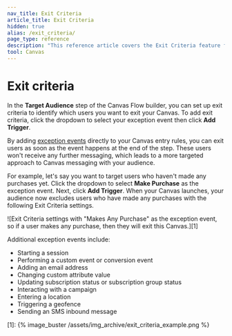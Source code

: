 ```yaml
---
nav_title: Exit Criteria 
article_title: Exit Criteria 
hidden: true
alias: /exit_criteria/
page_type: reference
description: "This reference article covers the Exit Criteria feature for Canvas Flow."
tool: Canvas
---
```


# Exit criteria

In the **Target Audience** step of the Canvas Flow builder, you can set up exit criteria to identify which users you want to exit your Canvas. To add exit criteria, click the dropdown to select your exception event then click **Add Trigger**.

By adding [exception events]({{site.baseurl}}/user_guide/engagement_tools/canvas/create_a_canvas/exception_events) directly to your Canvas entry rules, you can exit users as soon as the event happens at the end of the step. These users won't receive any further messaging, which leads to a more targeted approach to Canvas messaging with your audience. 

For example, let's say you want to target users who haven't made any purchases yet. Click the dropdown to select **Make Purchase** as the exception event. Next, click **Add Trigger**. When your Canvas launches, your audience now excludes users who have made any purchases with the following Exit Criteria settings.

![Exit Criteria settings with "Makes Any Purchase" as the exception event, so if a user makes any purchase, then they will exit this Canvas.][1]

Additional exception events include:
* Starting a session
* Performing a custom event or conversion event
* Adding an email address
* Changing custom attribute value
* Updating subscription status or subscription group status
* Interacting with a campaign
* Entering a location
* Triggering a geofence
* Sending an SMS inbound message


[1]: {% image_buster /assets/img_archive/exit_criteria_example.png %} 
